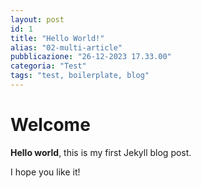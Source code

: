 ```yaml
---
layout: post
id: 1
title: "Hello World!"
alias: "02-multi-article"
pubblicazione: "26-12-2023 17.33.00"
categoria: "Test"
tags: "test, boilerplate, blog"
---
```


# Welcome

**Hello world**, this is my first Jekyll blog post.

<!--more-->

I hope you like it!
